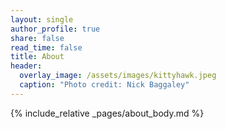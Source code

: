```yaml
---
layout: single
author_profile: true
share: false
read_time: false
title: About
header:
  overlay_image: /assets/images/kittyhawk.jpeg
  caption: "Photo credit: Nick Baggaley"
---
```

{% include_relative _pages/about_body.md %}